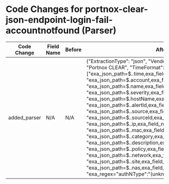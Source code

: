 # Code Changes for portnox-clear-json-endpoint-login-fail-accountnotfound (Parser)

| Code Change | Field Name | Before | After |
|-------------|------------|--------|-------|
| added_parser | N/A | N/A | {"ExtractionType": "json", "Vendor": "Portnox", "Product": "Portnox CLEAR", "TimeFormat": "epoch", "Fields": ["exa_json_path=$..time,exa_field_name=time", "exa_json_path=$.account,exa_field_name=account", "exa_json_path=$.name,exa_field_name=event_name", "exa_json_path=$.severity,exa_field_name=severity", "exa_json_path=$.hostName,exa_field_name=host", "exa_json_path=$..alertId,exa_field_name=alert_id", "exa_json_path=$..source,exa_field_name=device_name", "exa_json_path=$..sourceId,exa_field_name=device_id", "exa_json_path=$..ip,exa_field_name=device_ip", "exa_json_path=$..mac,exa_field_name=src_mac", "exa_json_path=$..category,exa_field_name=category", "exa_json_path=$..description,exa_field_name=additional_info", "exa_json_path=$..policy,exa_field_name=policy_name", "exa_json_path=$..network,exa_field_name=network", "exa_json_path=$..site,exa_field_name=site_name", "exa_json_path=$..nas,exa_field_name=framed_addr", "exa_regex=\"authNType\":\"(unknown|({auth_type}[^\",]+))\"", "exa_regex=NAS IP '({nas_ip_address}((([0-9a-fA-F.]{0,4}):{1,2}){1,7}([0-9a-fA-F]){0,4})|(((25[0-5]|(2[0-4]|1\d|[0-9]|)\d)\.?\b){4}))", "exa_regex=User '({user}[\w\.\-\!\#\^\~]{1,40}\$?)'"], "Name": "portnox-clear-json-endpoint-login-fail-accountnotfound", "ParserVersion": "v1.0.0", "Conditions": ["Portnox", "CLEAR", "\"category\":\"Access\"", "account is not found", "\"hostName\":"]} |